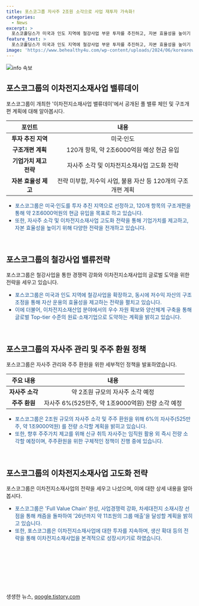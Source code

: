```yaml
---
title: 포스코그룹 자사주 2조원 소각으로 사업 재투자 가속화!
categories:
  - News
excerpt: >
  포스코홀딩스가 미국과 인도 지역에 철강사업 부문 투자를 추진하고, 자본 효율성을 높이기 위해 120개의 구조개편 계획을 확정했다. 제3회 포스코그룹 이차전지소재사업 밸류데이 행사에서는 기업가치 제고 전략과 이차전지소재사업 고도화전략 등이 소개되었는데, 이를 통해 포스코그룹은 2026년까지 약 2조6000억원의 현금 유입을 기대하고 있으며, 주주환원 및 핵심 사업 재투자에 활용할 예정이다. 이에 더해, 이차전지소재사업 분야에 지속적으로 투자하여 생산을 확대할 계획이다.
feature_text: >
  포스코홀딩스가 미국과 인도 지역에 철강사업 부문 투자를 추진하고, 자본 효율성을 높이기 위해 120개의 구조개편 계획을 확정했다. 제3회 포스코그룹 이차전지소재사업 밸류데이 행사에서는 기업가치 제고 전략과 이차전지소재사업 고도화전략 등이 소개되었는데, 이를 통해 포스코그룹은 2026년까지 약 2조6000억원의 현금 유입을 기대하고 있으며, 주주환원 및 핵심 사업 재투자에 활용할 예정이다. 이에 더해, 이차전지소재사업 분야에 지속적으로 투자하여 생산을 확대할 계획이다.
image: 'https://www.behealthy4u.com/wp-content/uploads/2024/06/koreanews.jpg'
---
```


<p><img src="https://www.behealthy4u.com/wp-content/uploads/2024/06/koreanews.jpg" alt="info 속보" /></p>

<h2 data-ke-size="size26">포스코그룹의 이차전지소재사업 밸류데이</h2>

<p data-ke-size="size16">포스코그룹이 개최한 '이차전지소재사업 밸류데이'에서 공개된 풀 밸류 체인 및 구조개편 계획에 대해 알아봅시다.</p>

<table>
  <thead>
    <tr>
      <th><b>포인트</b></th>
      <th><b>내용</b></th>
    </tr>
  </thead>
  <tbody>
    <tr>
      <td style="text-align: center; height: 17px;"><b>투자 추진 지역</b></td>
      <td style="text-align: center; height: 17px;">미국·인도</td>
    </tr>
    <tr>
      <td style="text-align: center; height: 17px;"><b>구조개편 계획</b></td>
      <td style="text-align: center; height: 17px;">120개 항목, 약 2조6000억원 예상 현금 유입</td>
    </tr>
    <tr>
      <td style="text-align: center; height: 17px;"><b>기업가치 제고 전략</b></td>
      <td style="text-align: center; height: 17px;">자사주 소각 및 이차전지소재사업 고도화 전략</td>
    </tr>
    <tr>
      <td style="text-align: center; height: 17px;"><b>자본 효율성 제고</b></td>
      <td style="text-align: center; height: 17px;">전략 미부합, 저수익 사업, 불용 자산 등 120개의 구조개편 계획</td>
    </tr>
  </tbody>
</table>

<ul>
  <li><span style="color: #1a5490;">포스코그룹은 미국·인도를 투자 추진 지역으로 선정하고, 120개 항목의 구조개편을 통해 약 2조6000억원의 현금 유입을 목표로 하고 있습니다.</span></li>
  <li><span style="color: #1a5490;">또한, 자사주 소각 및 이차전지소재사업 고도화 전략을 통해 기업가치를 제고하고, 자본 효율성을 높이기 위해 다양한 전략을 전개하고 있습니다.</span></li>
</ul>

<p data-ke-size="size16">&nbsp;</p>

<h2 data-ke-size="size26">포스코그룹의 철강사업 밸류전략</h2>

<p data-ke-size="size16">포스코그룹은 철강사업을 통한 경쟁력 강화와 이차전지소재사업의 글로벌 도약을 위한 전략을 세우고 있습니다.</p>

<ul>
  <li><span style="color: #1a5490;">포스코그룹은 미국과 인도 지역에 철강사업을 확장하고, 동시에 저수익 자산의 구조조정을 통해 자산 운용의 효율성을 제고하는 전략을 펼치고 있습니다.</span></li>
  <li><span style="color: #1a5490;">이에 더불어, 이차전지소재산업 분야에서의 우수 자원 확보와 양산체계 구축을 통해 글로벌 Top-tier 수준의 원료·소재기업으로 도약하는 계획을 밝히고 있습니다.</span></li>
</ul>

<p data-ke-size="size16">&nbsp;</p>

<h2 data-ke-size="size26">포스코그룹의 자사주 관리 및 주주 환원 정책</h2>

<p data-ke-size="size16">포스코그룹은 자사주 관리와 주주 환원을 위한 세부적인 정책을 발표하였습니다.</p>

<table>
  <thead>
    <tr>
      <th><b>주요 내용</b></th>
      <th><b>내용</b></th>
    </tr>
  </thead>
  <tbody>
    <tr>
      <td style="text-align: center; height: 17px;"><b>자사주 소각</b></td>
      <td style="text-align: center; height: 17px;">약 2조원 규모의 자사주 소각 예정</td>
    </tr>
    <tr>
      <td style="text-align: center; height: 17px;"><b>주주 환원</b></td>
      <td style="text-align: center; height: 17px;">자사주 6%(525만주, 약 1조9000억원) 전량 소각 예정</td>
    </tr>
  </tbody>
</table>

<ul>
  <li><span style="color: #1a5490;">포스코그룹은 2조원 규모의 자사주 소각 및 주주 환원을 위해 6%의 자사주(525만주, 약 1조9000억원) 를 전량 소각할 계획을 밝히고 있습니다.</span></li>
  <li><span style="color: #1a5490;">또한, 향후 주주가치 제고를 위해 신규 취득 자사주는 임직원 활용 외 즉시 전량 소각할 예정이며, 주주환원을 위한 구체적인 정책이 진행 중에 있습니다.</span></li>
</ul>

<p data-ke-size="size16">&nbsp;</p>

<h2 data-ke-size="size26">포스코그룹의 이차전지소재사업 고도화 전략</h2>

<p data-ke-size="size16">포스코그룹은 이차전지소재사업의 전략을 세우고 나섰으며, 이에 대한 상세 내용을 알아봅시다.</p>

<ul>
  <li><span style="color: #1a5490;">포스코그룹은 'Full Value Chain' 완성, 사업경쟁력 강화, 차세대전지 소재시장 선점을 통해 캐즘을 돌파하여 '26년까지 약 11조원의 그룹 매출'을 달성할 계획을 밝히고 있습니다.</span></li>
  <li><span style="color: #1a5490;">또한, 포스코그룹은 이차전지소재사업에 대한 투자를 지속하며, 생산 확대 등의 전략을 통해 이차전지소재사업을 본격적으로 성장시키기로 하였습니다.</span></li>
</ul>

<p data-ke-size="size16">&nbsp;</p>

<p data-ke-size="size16">&nbsp;</p>

<p data-ke-size="size16">&nbsp;</p>

<p data-ke-size="size16">&nbsp;</p>
생생한 뉴스, <a href="https://qoogle.tistory.com" rel="dofollow">qoogle.tistory.com</a>


